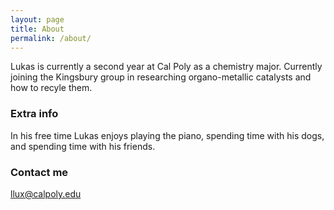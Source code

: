 ```yaml
---
layout: page
title: About
permalink: /about/
---
```


Lukas is currently a second year at Cal Poly as a chemistry major. Currently joining the Kingsbury group in researching organo-metallic catalysts and how to recyle them.


### Extra info

In his free time Lukas enjoys playing the piano, spending time with his dogs, and spending time with his friends.

### Contact me

[llux@calpoly.edu](mailto:llux@calpoly.edu)
